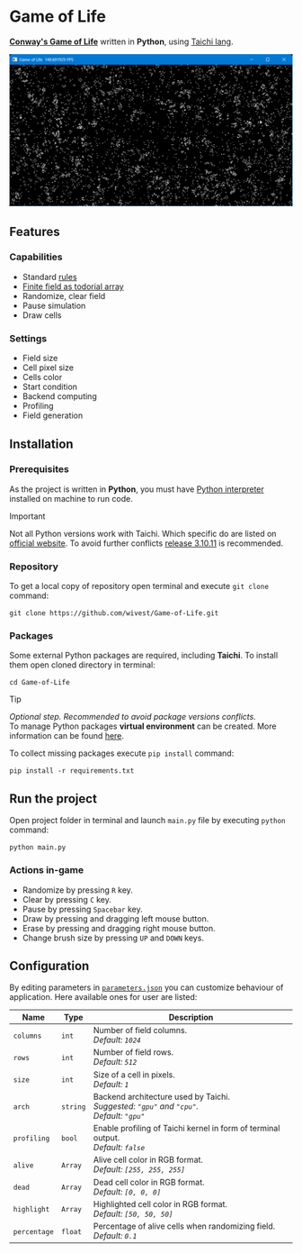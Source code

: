 # Game of Life

[**Conway's Game of Life**](https://en.wikipedia.org/wiki/Conway%27s_Game_of_Life) written in **Python**, using [Taichi lang](https://www.taichi-lang.org).

![Conway's Game of Life](screenshot.png)

## Features

### Capabilities

-   Standard [rules](https://en.wikipedia.org/wiki/Conway%27s_Game_of_Life#Rules)
-   [Finite field as todorial array](https://en.wikipedia.org/wiki/Conway%27s_Game_of_Life#Algorithms:~:text=In%20principle%2C%20the,M%C3%B6bius%20strip.)
-   Randomize, clear field
-   Pause simulation
-   Draw cells

### Settings

-   Field size
-   Cell pixel size
-   Cells color
-   Start condition
-   Backend computing
-   Profiling
-   Field generation

## Installation

### Prerequisites

As the project is written in **Python**, you must have [Python interpreter](https://www.python.org/downloads/) installed on machine to run code.<br>

> [!IMPORTANT]  
> Not all Python versions work with Taichi. Which specific do are listed on [official website](https://docs.taichi-lang.org/docs/hello_world#prerequisites). To avoid further conflicts [release 3.10.11](https://www.python.org/downloads/release/python-31011/) is recommended.

### Repository

To get a local copy of repository open terminal and execute `git clone` command:

```
git clone https://github.com/wivest/Game-of-Life.git
```

### Packages

Some external Python packages are required, including **Taichi**. To install them open cloned directory in terminal:

```
cd Game-of-Life
```

> [!TIP]  
> _Optional step. Recommended to avoid package versions conflicts._<br>
> To manage Python packages **virtual environment** can be created. More information can be found [here](https://docs.python.org/3/library/venv.html).

To collect missing packages execute `pip install` command:

```
pip install -r requirements.txt
```

## Run the project

Open project folder in terminal and launch `main.py` file by executing `python` command:

```
python main.py
```

### Actions in-game

-   Randomize by pressing `R` key.
-   Clear by pressing `C` key.
-   Pause by pressing `Spacebar` key.
-   Draw by pressing and dragging left mouse button.
-   Erase by pressing and dragging right mouse button.
-   Change brush size by pressing `UP` and `DOWN` keys.

## Configuration

By editing parameters in [`parameters.json`](parameters.json) you can customize behaviour of application. Here available ones for user are listed:

| Name         | Type     | Description                                                                                     |
| ------------ | -------- | ----------------------------------------------------------------------------------------------- |
| `columns`    | `int`    | Number of field columns.<br>_Default: `1024`_                                                   |
| `rows`       | `int`    | Number of field rows.<br>_Default: `512`_                                                       |
| `size`       | `int`    | Size of a cell in pixels.<br>_Default: `1`_                                                     |
| `arch`       | `string` | Backend architecture used by Taichi.<br>_Suggested: `"gpu"` and `"cpu"`._<br>_Default: `"gpu"`_ |
| `profiling`  | `bool`   | Enable profiling of Taichi kernel in form of terminal output.<br>_Default: `false`_             |
| `alive`      | `Array`  | Alive cell color in RGB format.<br>_Default: `[255, 255, 255]`_                                 |
| `dead`       | `Array`  | Dead cell color in RGB format.<br>_Default: `[0, 0, 0]`_                                        |
| `highlight`  | `Array`  | Highlighted cell color in RGB format.<br>_Default: `[50, 50, 50]`_                              |
| `percentage` | `float`  | Percentage of alive cells when randomizing field.<br>_Default: `0.1`_                           |
